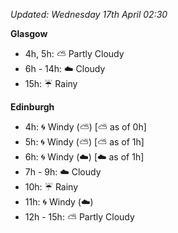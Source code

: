 *Updated: Wednesday 17th April 02:30*

**Glasgow**

* 4h, 5h: :partly_sunny: Partly Cloudy
* 6h - 14h: :cloud: Cloudy
* 15h: :umbrella: Rainy

**Edinburgh**

* 4h: :cyclone: Windy (:partly_sunny:) [:partly_sunny: as of 0h]
* 5h: :cyclone: Windy (:partly_sunny:) [:partly_sunny: as of 1h]
* 6h: :cyclone: Windy (:cloud:) [:cloud: as of 1h]
* 7h - 9h: :cloud: Cloudy
* 10h: :umbrella: Rainy
* 11h: :cyclone: Windy (:cloud:)
* 12h - 15h: :partly_sunny: Partly Cloudy
